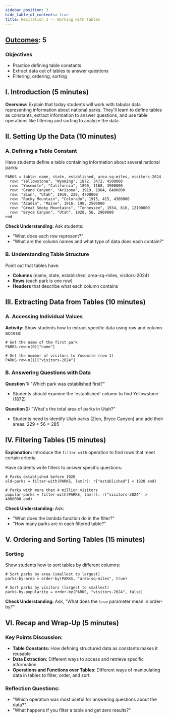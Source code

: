 ```yaml
---
sidebar_position: 3
hide_table_of_contents: true
title: Recitation 3 -- Working with Tables
---
```


## [Outcomes](/outcomes/): 5

### **Objectives**
- Practice defining table constants
- Extract data out of tables to answer questions
- Filtering, ordering, sorting

## I. Introduction (5 minutes)
**Overview:** Explain that today students will work with tabular data representing information about national parks. They'll learn to define tables as constants, extract information to answer questions, and use table operations like filtering and sorting to analyze the data.

## II. Setting Up the Data (10 minutes)

### A. Defining a Table Constant
Have students define a table containing information about several national parks:

```pyret
PARKS = table: name, state, established, area-sq-miles, visitors-2024
  row: "Yellowstone", "Wyoming", 1872, 3472, 4500000
  row: "Yosemite", "California", 1890, 1168, 3900000  
  row: "Grand Canyon", "Arizona", 1919, 1904, 6400000
  row: "Zion", "Utah", 1919, 229, 4700000
  row: "Rocky Mountain", "Colorado", 1915, 415, 4300000
  row: "Acadia", "Maine", 1916, 198, 2500000
  row: "Great Smoky Mountains", "Tennessee", 1934, 816, 12100000
  row: "Bryce Canyon", "Utah", 1928, 56, 2900000
end
```

**Check Understanding:** Ask students:
- "What does each row represent?"
- "What are the column names and what type of data does each contain?"

### B. Understanding Table Structure
 Point out that tables have:
- **Columns** (name, state, established, area-sq-miles, visitors-2024)
- **Rows** (each park is one row)
- **Headers** that describe what each column contains

## III. Extracting Data from Tables (10 minutes)

### A. Accessing Individual Values
**Activity:** Show students how to extract specific data using row and column access:

```pyret
# Get the name of the first park
PARKS.row-n(0)["name"]

# Get the number of visitors to Yosemite (row 1)
PARKS.row-n(1)["visitors-2024"]
```

### B. Answering Questions with Data
**Question 1:** "Which park was established first?"
- Students should examine the 'established' column to find Yellowstone (1872)

**Question 2:** "What's the total area of parks in Utah?"
- Students need to identify Utah parks (Zion, Bryce Canyon) and add their areas: 229 + 56 = 285

## IV. Filtering Tables (15 minutes)

**Explanation:** Introduce the `filter-with` operation to find rows that meet certain criteria.

Have students write filters to answer specific questions:

```pyret
# Parks established before 1920
old-parks = filter-with(PARKS, lam(r): r["established"] < 1920 end)

# Parks with more than 4 million visitors
popular-parks = filter-with(PARKS, lam(r): r["visitors-2024"] > 4000000 end)
```

**Check Understanding:** Ask:
- "What does the lambda function do in the filter?"
- "How many parks are in each filtered table?"

## V. Ordering and Sorting Tables (15 minutes)

### Sorting
Show students how to sort tables by different columns:

```pyret
# Sort parks by area (smallest to largest)
parks-by-area = order-by(PARKS, "area-sq-miles", true)

# Sort parks by visitors (largest to smallest)  
parks-by-popularity = order-by(PARKS, "visitors-2024", false)
```

**Check Understanding:** 
Ask, "What does the `true` parameter mean in order-by?"

## VI. Recap and Wrap-Up (5 minutes)

### Key Points Discussion:
- **Table Constants:** How defining structured data as constants makes it reusable
- **Data Extraction:** Different ways to access and retrieve specific information
- **Operations and Functions over Tables**: Different ways of manipulating data in tables to filter, order, and sort
### Reflection Questions:
- "Which operation was most useful for answering questions about the data?"
- "What happens if you filter a table and get zero results?"
